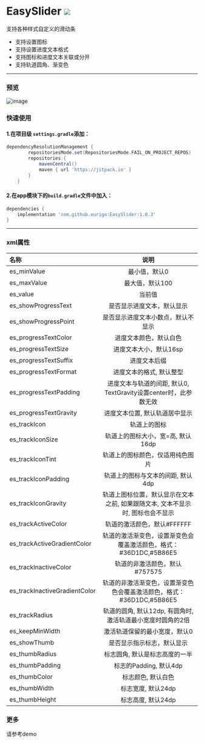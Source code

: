 # EasySlider [![](https://jitpack.io/v/eurigo/EasySlider.svg)](https://jitpack.io/#eurigo/EasySlider)

支持各种样式自定义的滑动条

* 支持设置图标 
* 支持设置进度文本格式 
* 支持图标和进度文本关联或分开
* 支持轨道圆角、渐变色

---

### 预览

![image](https://github.com/eurigo/EasySlider/assets/18246136/c01d6277-d04f-4921-a68a-f6aec7ef4d80)


### 快速使用

#### 1.在项目级 `settings.gradle`添加：

```groovy
dependencyResolutionManagement {
		repositoriesMode.set(RepositoriesMode.FAIL_ON_PROJECT_REPOS)
		repositories {
			mavenCentral()
			maven { url 'https://jitpack.io' }
		}
	}
```

#### 2.在app模块下的`build.gradle`文件中加入：

```groovy
dependencies {
    implementation 'com.github.eurigo:EasySlider:1.0.3'
}
```

---

### xml属性

| 名称                    |               说明                |
| :---------------------- | :-------------------------------: |
|es_minValue                 |最小值，默认0                       |
|es_maxValue|最大值，默认100|
|es_value|当前值|
|es_showProgressText|是否显示进度文本，默认显示|
|es_showProgressPoint|是否显示进度文本小数点，默认不显示|
|es_progressTextColor|进度文本颜色，默认白色|
|es_progressTextSize|进度文本大小，默认16sp|
|es_progressTextSuffix|进度文本后缀|
|es_progressTextFormat|进度文本的格式, 默认整型|
|es_progressTextPadding|进度文本与轨道的间距, 默认0, TextGravity设置center时，此参数无效|
|es_progressTextGravity|进度文本位置, 默认轨道居中显示|
|es_trackIcon|轨道上的图标|
|es_trackIconSize|轨道上的图标大小，宽=高, 默认16dp|
|es_trackIconTint|轨道上的图标颜色，仅适用纯色图片|
|es_trackIconPadding|轨道上的图标与文本的间距, 默认4dp|
|es_trackIconGravity|轨道上图标位置，默认显示在文本之前, 如果跟随文本, 文本不显示时, 图标也会不显示|
|es_trackActiveColor|轨道的激活颜色，默认#FFFFFF|
|es_trackActiveGradientColor|轨道的激活渐变色，设置渐变色会覆盖激活颜色，格式：#36D1DC,#5B86E5|
|es_trackInactiveColor|轨道的非激活颜色，默认#757575|
|es_trackInactiveGradientColor|轨道的非激活渐变色，设置渐变色色会覆盖激活颜色，格式：#36D1DC,#5B86E5|
|es_trackRadius|轨道的圆角, 默认12dp, 有圆角时, 激活轨道最小宽度时圆角的2倍|
|es_keepMinWidth|激活轨道保留的最小宽度，默认0|
|es_showThumb|是否显示指示标志，默认显示|
|es_thumbRadius|标志圆角, 默认是标志高度的一半|
|es_thumbPadding|标志的Padding, 默认4dp|
|es_thumbColor|标志颜色, 默认白色|
|es_thumbWidth|标志宽度, 默认24dp|
|es_thumbHeight|标志高度, 默认24dp|

### 更多

请参考demo
